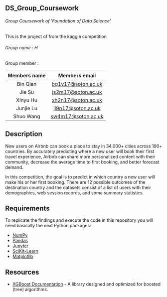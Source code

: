 ## DS_Group_Coursework
###### Group Coursework of 'Foundation of Data Science'
This is the project of from the kaggle competition
###### Group name : H 
Group member    : <br>

|Members name | Members email|
|:------------: | :-------------:|
|Bin Qian     | bq1y17@soton.ac.uk|
|Jie Su       | js2m17@soton.ac.uk|
|Xinyu Hu     | xh2n17@soton.ac.uk|
|Junjie Lu    | jl9n17@soton.ac.uk|
|Shuo Wang    | sw4m17@soton.ac.uk|

## Description
New users on Airbnb can book a place to stay in 34,000+ cities across 190+ countries. By accurately predicting where a new user will book their first travel experience, Airbnb can share more personalized content with their community, decrease the average time to first booking, and better forecast demand.<br>


In this competition, the goal is to predict in which country a new user will make his or her first booking. There are 12 possible outcomes of the destination country and the datasets consist of a list of users with their demographics, web session records, and some summary statistics.

## Requirements
To replicate the findings and execute the code in this repository you will need basically the next Python packages:<br>
* [NumPy](URL 'http://www.numpy.org')
* [Pandas](URL 'http://pandas.pydata.org')
* [Jupyter](URL 'http://jupyter.org')
* [SciKit-Learn](URL 'http://scikit-learn.org/stable/')
* [Matplotlib](URL 'http://matplotlib.org')

## Resources
* [XGBoost Documentation](URL 'https://xgboost.readthedocs.io/en/latest/') - A library designed and optimized for boosted (tree) algorithms.

